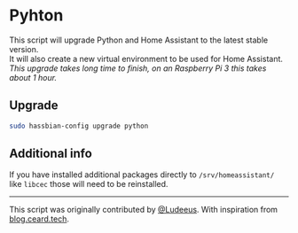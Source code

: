# Pyhton

This script will upgrade Python and Home Assistant to the latest stable version.\
It will also create a new virtual environment to be used for Home Assistant.\
_This upgrade takes long time to finish, on an Raspberry Pi 3
this takes about 1 hour._

## Upgrade

```bash
sudo hassbian-config upgrade python
```

## Additional info

If you have installed additional packages directly to `/srv/homeassistant/`
like `libcec` those will need to be reinstalled.

***

This script was originally contributed by [@Ludeeus][ludeeus].
With inspiration from [blog.ceard.tech][blog].

<!--- Links --->
[blog]: https://blog.ceard.tech/2017/12/upgrading-python-virtual-environment.html
[ludeeus]: https://github.com/ludeeus
